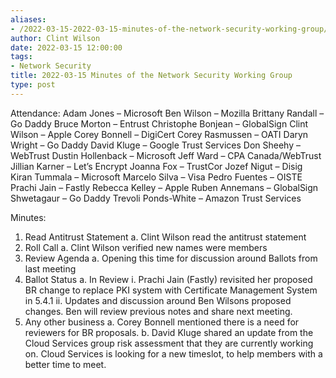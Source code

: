 ```yaml
---
aliases:
- /2022-03-15-2022-03-15-minutes-of-the-network-security-working-group/
author: Clint Wilson
date: 2022-03-15 12:00:00
tags:
- Network Security
title: 2022-03-15 Minutes of the Network Security Working Group
type: post
---
```


Attendance:
Adam Jones – Microsoft
Ben Wilson – Mozilla
Brittany Randall – Go Daddy
Bruce Morton – Entrust
Christophe Bonjean – GlobalSign
Clint Wilson – Apple
Corey Bonnell – DigiCert
Corey Rasmussen – OATI
Daryn Wright – Go Daddy
David Kluge – Google Trust Services
Don Sheehy – WebTrust
Dustin Hollenback – Microsoft
Jeff Ward – CPA Canada/WebTrust
Jillian Karner – Let’s Encrypt
Joanna Fox – TrustCor
Jozef Nigut – Disig
Kiran Tummala – Microsoft
Marcelo Silva – Visa
Pedro Fuentes – OISTE
Prachi Jain – Fastly
Rebecca Kelley – Apple
Ruben Annemans – GlobalSign
Shwetagaur – Go Daddy
Trevoli Ponds-White – Amazon Trust Services

Minutes:

1. Read Antitrust Statement
   a. Clint Wilson read the antitrust statement
1. Roll Call
   a. Clint Wilson verified new names were members
1. Review Agenda
   a. Opening this time for discussion around Ballots from last meeting
1. Ballot Status
   a. In Review
   i. Prachi Jain (Fastly) revisited her proposed BR change to replace PKI system with Certificate Management System in 5.4.1
   ii. Updates and discussion around Ben Wilsons proposed changes. Ben will review previous notes and share next meeting.
1. Any other business
   a. Corey Bonnell mentioned there is a need for reviewers for BR proposals.
   b. David Kluge shared an update from the Cloud Services group risk assessment that they are currently working on. Cloud Services is looking for a new timeslot, to help members with a better time to meet.